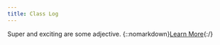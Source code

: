 ```yaml
---
title: Class Log
---
```

Super and exciting are some adjective.
{::nomarkdown}<a href='/docs/clog/'>Learn More</a>{:/}

